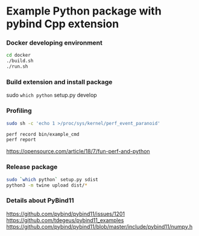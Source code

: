# Example Python package with pybind Cpp extension

### Docker developing environment
```bash
cd docker
./build.sh
./run.sh
```

### Build extension and install package
sudo `which python` setup.py develop

### Profiling
```bash
sudo sh -c 'echo 1 >/proc/sys/kernel/perf_event_paranoid'
```
```bash
perf record bin/example_cmd
perf report
```
https://opensource.com/article/18/7/fun-perf-and-python

### Release package
```bash
sudo `which python` setup.py sdist
python3 -m twine upload dist/*
```

### Details about PyBind11
https://github.com/pybind/pybind11/issues/1201
https://github.com/tdegeus/pybind11_examples
https://github.com/pybind/pybind11/blob/master/include/pybind11/numpy.h
